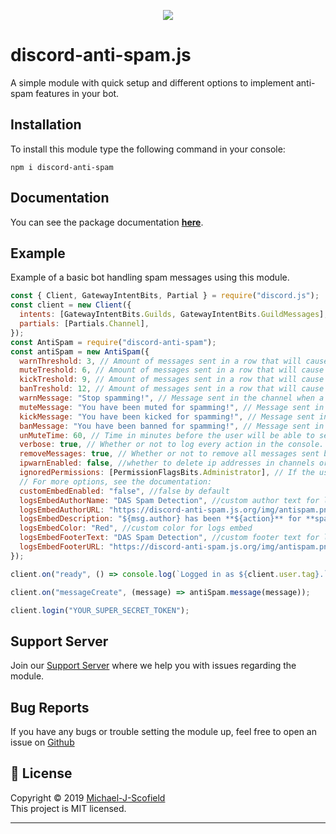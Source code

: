 <p align="center"><a href="https://nodei.co/npm/discord-anti-spam/"><img src="https://nodei.co/npm/discord-anti-spam.png"></a></p>

# discord-anti-spam.js

A simple module with quick setup and different options to implement anti-spam features in your bot.

## Installation

To install this module type the following command in your console:

```
npm i discord-anti-spam
```

## Documentation

You can see the package documentation [**here**](https://discord-anti-spam.js.org).

## Example

Example of a basic bot handling spam messages using this module.

```js
const { Client, GatewayIntentBits, Partial } = require("discord.js");
const client = new Client({
  intents: [GatewayIntentBits.Guilds, GatewayIntentBits.GuildMessages],
  partials: [Partials.Channel],
});
const AntiSpam = require("discord-anti-spam");
const antiSpam = new AntiSpam({
  warnThreshold: 3, // Amount of messages sent in a row that will cause a warning.
  muteTreshold: 6, // Amount of messages sent in a row that will cause a mute.
  kickTreshold: 9, // Amount of messages sent in a row that will cause a kick.
  banTreshold: 12, // Amount of messages sent in a row that will cause a ban.
  warnMessage: "Stop spamming!", // Message sent in the channel when a user is warned.
  muteMessage: "You have been muted for spamming!", // Message sent in the channel when a user is muted.
  kickMessage: "You have been kicked for spamming!", // Message sent in the channel when a user is kicked.
  banMessage: "You have been banned for spamming!", // Message sent in the channel when a user is banned.
  unMuteTime: 60, // Time in minutes before the user will be able to send messages again.
  verbose: true, // Whether or not to log every action in the console.
  removeMessages: true, // Whether or not to remove all messages sent by the user.
  ipwarnEnabled: false, //whether to delete ip addresses in channels or not.
  ignoredPermissions: [PermissionFlagsBits.Administrator], // If the user has the following permissions, ignore him.
  // For more options, see the documentation:
  customEmbedEnabled: "false", //false by default
  logsEmbedAuthorName: "DAS Spam Detection", //custom author text for logs embed
  logsEmbedAuthorURL: "https://discord-anti-spam.js.org/img/antispam.png", //custom author URL for logs embed
  logsEmbedDescription: "${msg.author} has been **${action}** for **spam**!", //custom description for logs embed
  logsEmbedColor: "Red", //custom color for logs embed
  logsEmbedFooterText: "DAS Spam Detection", //custom footer text for logs
  logsEmbedFooterURL: "https://discord-anti-spam.js.org/img/antispam.png", //custom footer URL for logs
});

client.on("ready", () => console.log(`Logged in as ${client.user.tag}.`));

client.on("messageCreate", (message) => antiSpam.message(message));

client.login("YOUR_SUPER_SECRET_TOKEN");
```

## Support Server

Join our [Support Server](https://discord.gg/KQgDfGr) where we help you with issues regarding the module.

## Bug Reports

If you have any bugs or trouble setting the module up, feel free to open an issue on [Github](https://github.com/Michael-J-Scofield/discord-anti-spam)

## 📝 License

Copyright © 2019 [Michael-J-Scofield](https://github.com/Michael-J-Scofield)<br />
This project is MIT licensed.

---
